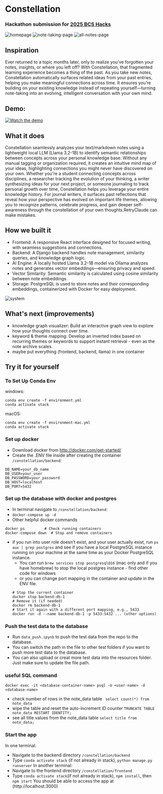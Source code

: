 # Constellation 

### Hackathon submission for [2025 BCS Hacks](https://devpost.com/software/bcs-hacks)
![homepage](image-1.png)
![note-taking-page](image.png)
![all-notes-page](image-2.png)

## Inspiration
Ever returned to a topic months later, only to realize you’ve forgotten your notes, insights, or where you left off? With Constellation, that fragmented learning experience becomes a thing of the past. As you take new notes, Constellation automatically surfaces related ideas from your past entries, helping you make meaningful connections across time. It ensures you’re building on your existing knowledge instead of repeating yourself—turning note-taking into an evolving, intelligent conversation with your own mind.

## Demo: 
[![Watch the demo](image-3.png)](https://www.youtube.com/watch?v=a8xt9mVNp-Y)

## What it does
Constellation seamlessly analyzes your text/markdown notes using a lightweight local LLM (Llama 3.2-1B) to identify semantic relationships between concepts across your personal knowledge base. Without any manual tagging or organization required, it creates an intuitive mind map of your ideas, highlighting connections you might never have discovered on your own. Whether you're a student connecting concepts across disciplines, a researcher tracking the evolution of your thinking, a writer synthesizing ideas for your next project, or someone journaling to track personal growth over time, Constellation helps you leverage your entire knowledge history. For journal writers, it surfaces past reflections that reveal how your perspective has evolved on important life themes, allowing you to recognize patterns, celebrate progress, and gain deeper self-awareness through the constellation of your own thoughts.RetryClaude can make mistakes. 

## How we built it
- Frontend: A responsive React interface designed for focused writing, with seamless suggestions and connections.
- Backend: A Django backend handles note management, similarity queries, and knowledge graph logic.
- AI Engine: A locally hosted Llama 3.2-1B model via Ollama analyzes notes and generates vector embeddings—ensuring privacy and speed.
- Vector Similarity: Semantic similarity is calculated using cosine similarity between note embeddings.
- Storage: PostgreSQL is used to store notes and their corresponding embeddings, containerized with Docker for easy deployment.

![system](system.jpeg)

## What's next (improvements) 
- knowledge graph visualizer: Build an interactive graph view to explore how your thoughts connect over time.
- keyword & theme mapping: Develop an inverted index based on recurring themes or keywords to support instant retrieval - even as the note archive scales.
- maybe put everything (frontend, backend, llama) in one container 

## Try it for yourself 

### To Set Up Conda Env
windows:

```
conda env create -f environment.yml
conda activate stack
```

macOS:

```
conda env create -f environment-mac.yml
conda activate stack

```

### Set up docker

- Download docker from http://docker.com/get-started/
- Create the .ENV file inside after creating the container `/constellation/backend`: 
```
DB_NAME=your_db_name
DB_USER=your_user
DB_PASSWORD=your_password
DB_HOST=localhost
DB_PORT=5432
```

### Set up the database with docker and postgres

- In terminal navigate to `/constellation/backend`:
- `docker-compose up -d`
- Other helpful docker commands 
```
docker ps         # Check running containers
docker-compose down  # Stop and remove containers
```
- if you run into user role doesn't exist, and your user actually exist, run `ps aux | grep postgres` and see if you have a local PostgreSQL instance running on your machine at the same time as your Docker PostgreSQL instance.
    - You can run `brew services stop postgresql@16` (mac only and if you have homebrew) to stop the local postgres instance - find other code for windows 
    - or you can change port mapping in the container and update in the ENV file. 
    ```
    # Stop the current container
    docker stop backend-db-1
    # Remove it (if needed)
    docker rm backend-db-1
    # Start it again with a different port mapping, e.g., 5433
    docker run -d --name backend-db-1 -p 5433:5432 ... (other options)
    ```
    

### Push the test data to the database

- Run `data_push.ipynb` to push the test data from the repo to the database.
- You can switch the path in the file to other test folders if you want to push more test data to the database.
- You can also upload or creat more test data into the resources folder. Just make sure to update the file path.

### useful SQL command

`docker exec -it <database-container-name> psql -U <user-name> -d <database-name>`

- check number of rows in the note_data table
` select count(*) from note_data`
- wipe the table and reset the auto-increment ID counter
`TRUNCATE TABLE note_data RESTART IDENTITY;`
- see all title values from the note_data table
`select title from note_data;`

### Start the app

In one terminal:

- Navigate to the backend directory `/constellation/backend`
- Type `conda activate stack` (if not already in stack), `python manage.py runserver`
  In another terminal:
- Navigate to the frontend directory `/constellation/frontend`
- Type `conda activate stack`(if not already in stack), `npm install`, then `npm start`
  You should be able to access the app at (http://localhost:3000)
